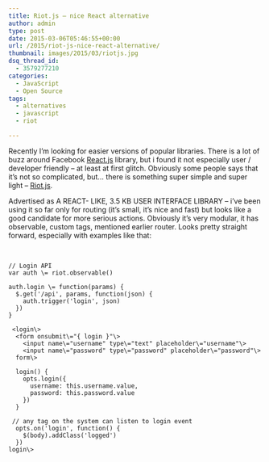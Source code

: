 ```yaml
---
title: Riot.js – nice React alternative
author: admin
type: post
date: 2015-03-06T05:46:55+00:00
url: /2015/riot-js-nice-react-alternative/
thumbnail: images/2015/03/riotjs.jpg
dsq_thread_id:
  - 3579277210
categories:
  - JavaScript
  - Open Source
tags:
  - alternatives
  - javascript
  - riot

---
```

Recently I’m looking for easier versions of popular libraries. There is a lot of buzz around Facebook [React.js](http://facebook.github.io/react/) library, but i found it not especially user / developer friendly – at least at first glitch. Obviously some people says that it’s not so complicated, but… there is something super simple and super light – [Riot.js](https://muut.com/riotjs/).

<!--more-->

Advertised as A REACT- LIKE, 3.5 KB USER INTERFACE LIBRARY &#8211; i&#8217;ve been using it so far only for routing (it&#8217;s small, it&#8217;s nice and fast) but looks like a good candidate for more serious actions. Obviously it&#8217;s very modular, it has observable, custom tags, mentioned earlier router. Looks pretty straight forward, especially with examples like that:

&nbsp;

```
// Login API
var auth \= riot.observable()

auth.login \= function(params) {
  $.get('/api', params, function(json) {
    auth.trigger('login', json)
  })
}

 <login\>
  <form onsubmit\="{ login }"\>
    <input name\="username" type\="text" placeholder\="username"\>
    <input name\="password" type\="password" placeholder\="password"\>
  form\>

  login() {
    opts.login({
      username: this.username.value,
      password: this.password.value
    })
  }

 // any tag on the system can listen to login event
  opts.on('login', function() {
    $(body).addClass('logged')
  })
login\>
```